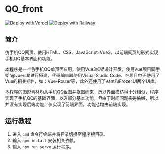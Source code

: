 # QQ_front

[![Deploy with Vercel](https://img.shields.io/badge/Vercel-部署-00CCCC.svg?logo=vercel)](https://vercel.com/new/clone?repository-url=https%3A%2F%2Fgithub.com%2Fpoboll%2FQQ_front&project-name=QQ_front&repository-name=QQ_front)
[![Deploy with Railway](https://img.shields.io/badge/MidjourneyProxy-Railway部署-009900.svg?logo=railway)](https://github.com/poboll/QQ_front/railway-start.md)


## 简介

仿手机QQ网页，使用HTML、CSS、JavaScript+Vue3，以前端网页的形式实现手机QQ基本界面和功能。

本程序是一个仿手机QQ单页面应用，使用Vue3框架设计开发，使用Vue项目脚手架(@vue/cli)进行搭建，代码编辑器使用Visual Studio Code，在项目中还使用了Vue的相关插件，如：Vue-Router等，此外还使用了Vant和FrozenUI两个UI库。

本程序的图形素材均从手机QQ截图并抠图而来，所以界面模仿得十分相似，程序实现了手机QQ的基础界面，以及部分基本功能，但由于时间问题~~实则偷懒~~，所以并没有实现后端功能，仅实现了前端界面，功能也均由前端实现。


## 运行教程
1. 进入 `cmd` 命令行终端并将目录切换至程序根目录。
2. 输入 `npm install` 安装相关依赖。
3. 输入 `npm run serve` 运行程序。
